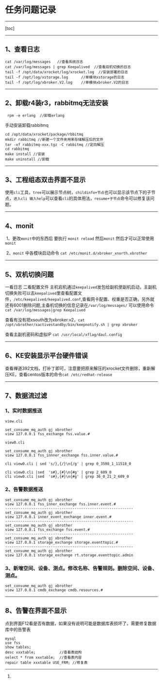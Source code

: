 # 任务问题记录

-----------------

[toc]

------------------------

## 1、查看日志

```shell
cat /var/log/messages   //查看系统日志
cat /var/log/messages | grep Keepalived  //查看双机切换的日志
tail -f /opt/data/xrocket/log/xrocket.log  //安装部署的日志
tail -f /opt/log/xstorage.log      //单模块xstorage的日志
tail -f /opt/log/xbroker.V2.log    //单模块xbroker.V2的日志
```

-----

## 2、卸载r4装r3，rabbitmq无法安装

```shell
 rpm -e erlang  //卸载erlang
```

手动安装卸载rabbitmq

```shell
cd /opt/data/xrocket/package/rbbitmq
mkdir rabbitmq //新建一个文件夹用来存储解压后的文件
tar -xf rabbitmq-xxx.tgz -C rabbitmq //定向解压
cd rabbitmq
make install //安装
make uninstall //卸载
```

-----

## 3、工程组态双击界面不显示

使用`cli`工具，`tree`可以展示节点树，`childinfo+节点`也可以显示该节点下的子节点，`进入cli 输入help`可以查看`cli`的具体用法，`resume+子节点`命令可以修复该问题。

---

## 4、monit

​	1、更改`monit`中的东西后 要执行 `monit reload` 然后`monit` 然后才可以正常使用`monit`

​	 2、`monit` 中各模块启动命令 `cat /etc/monit.d/xbroker_xnorth.xbrother`

---------

## 5、双机切换问题

一看日志 二看配置文件
主机宕机通过`keepalived`发包给副机使副机启动，主副机切换失败可以去`keepalived`里查看配置文件，`/etc/keepalived/keepalived.conf`,查看网卡配置、权重是否正确，另外就还有6001删除问题,主备机切换的信息记录在`/var/log/messages/` 可以使用命令`cat /var/log/messages|grep Keepalived`

查看有没有把xsouth改为xbroker.v2，`cat /opt/xbrother/xactivestandby/bin/keepnotify.sh | grep xbroker`

查看主副机密码和虚拟IP `cat /usr/local/xflag/daul.config`

--------------------

## 6、KE安装显示平台硬件错误

查看禅道392文档，打补丁即可，注意要把原来解压的xrocket文件删除，重新解压KE，查看centos版本的命令`cat /etc/redhat-release`  

----------

## 7、数据流过滤

### 1、实时数据推送

`view.cli`

```shell
set_consume_mq_auth gj xbrother
view 127.0.0.1 fss_exchange fss.value.#
```

`view0.cli`

```shell
set_consume_mq_auth gj xbrother
view 127.0.0.1 fss_innner_exchange fss.inner.value.#
```

```shell
cli view0.cli | sed 's/},{/}\n{/g' | grep 0_3598_1_11518_0
```

```shell
cli view0.cli |sed  's#},{#}\n{#g' | grep 2_609_0
cli view0.cli |sed  's#},{#}\n{#g' | grep 36_0_21_2_609_0
```

### 2、告警数据推送

```shell
set_consume_mq_auth gj xbrother
view 127.0.0.1 fss_inner_exchange fss.inner.event.#
-----------------------------------------------------------
set_consume_mq_auth gj xbrother
view 127.0.0.1 inner_event_exchange inner.event.#
-----------------------------------------------------------
set_consume_mq_auth gj xbrother
view 127.0.0.1 fss_exchange fss.event.#
-----------------------------------------------------------
set_consume_mq_auth gj xbrother
view 127.0.0.1 storage_exchange storage.eventtopic.#
-----------------------------------------------------------
set_consume_mq_auth gj xbrother
view 127.0.0.1 storage_exchange rt.storage.eventtopic.admin
```

### 3、新增空间、设备、测点。修改名称、告警规则。删除空间、设备、测点。

```shell
set_consume_mq_auth gj xbrother
view 127.0.0.1 cmdb_exchange cmdb.resources.#
```



-------

## 8、告警在界面不显示

点到界面F12看是否有数据，如果没有说明可能是数据库表损坏了，需要修复数据库中的告警表

```mysql
mysql
use fss
show tables;
desc xxxtable;           //查看表结构
select * from xxxtable;  //查看表内容
repair table xxxtable USE_FRM; //修复表
```

-----





1.